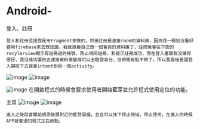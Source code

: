 # Android-
登入、註冊
  
	登入和註冊這邊我是用Fragment來做的，然後註冊是連接room的資料庫，因為我一開始沒看好要用firebase來去做認證，我就直接自己做一個會員的資料庫了，註冊後會在下面的recylerview顯示有註冊過的帳號，防止相同註冊，和提示註冊成功，而在登入畫面我沒做得很好，我沒成功讓他去連接資料庫變成可以去驗證身分，但時間有點不夠了，所以我最後是讓登入鍵按下去就會intent到另一個activity。
		

![image](https://user-images.githubusercontent.com/84411177/207587895-78e97512-750f-4d9c-82b3-b31987cc1681.png)
![image](https://user-images.githubusercontent.com/84411177/207587903-5a339026-69d1-4f9a-889f-b4be154d3986.png)



![image](https://user-images.githubusercontent.com/84411177/207587953-f30c3b84-6588-458a-b64a-78165a740dca.png)
在開啟程式的時候會要求使用者開始藍芽並允許程式使用定位的功能。






主頁
  ![image](https://user-images.githubusercontent.com/84411177/207587969-c2545359-4268-4a93-8a2e-3bf390d8d0a1.png)
![image](https://user-images.githubusercontent.com/84411177/207587974-f7111d5a-0db9-4f8f-bb64-c7361970d951.png)

	進入之後就會開始偵測裝置附近的藍芽設備，並且可以按下停止掃描，停止使用，在進入的時候APP就會通知程式正在啟動。
